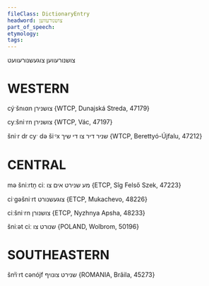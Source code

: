 ```yaml
---
fileClass: DictionaryEntry
headword: צושנורעווען
part_of_speech: 
etymology: 
tags: 
---
```

צושנורעווען
צוגעשנורעוועט

WESTERN
========

cýˑšnɩαn צושנירן {WTCP, Dunajská Streda, 47179}

cyːšniˑrn צושנירן {WTCP, Vác, 47197}

šniˑr dr cyˑ də šiˑᶦx שניר דיר צו די שיך {WTCP, Berettyó-Újfalu, 47212}

CENTRAL
========

mə šniːrtn̩ ciː מע שנירט אים צו {ETCP, Sîg Felső Szek, 47223}

ciˑgəšniˑrt צוגעשנורט {ETCP, Mukachevo, 48226}

ciːšniˑrn צושנורן {ETCP, Nyzhnya Apsha, 48233}

šniːət ciː שנורט צו {POLAND, Wolbrom, 50196}

SOUTHEASTERN
==============

šnʲiˑrt cənójf שנירט צונויף {ROMANIA, Brăila, 45273}
